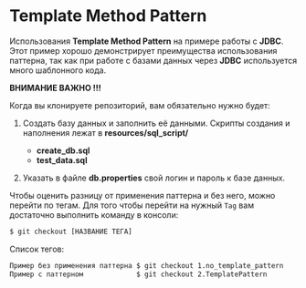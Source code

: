 # Template Method Pattern
Использования **Template Method Pattern** на примере работы с **JDBC**. Этот пример хорошо демонстрирует преимущества использования 
паттерна, так как при работе с базами данных через **JDBC** используется много шаблонного кода.

**ВНИМАНИЕ ВАЖНО !!!**

Когда вы клонируете репозиторий, вам обязательно нужно будет:
1. Создать базу данных и заполнить её данными. Скрипты создания и наполнения лежат в **resources/sql_script/**
   * **create_db.sql**
   * **test_data.sql**

2. Указать в файле **db.properties** свой логин и пароль к базе данных.

Чтобы оценить разницу от применения паттерна и без него, можно перейти по тегам.
Для того чтобы перейти на нужный `Tag` вам достаточно выполнить команду в консоли:
```sh
$ git checkout [НАЗВАНИЕ ТЕГА]
```
Список тегов:
```sh
Пример без применения паттерна $ git checkout 1.no_template_pattern
Пример с паттерном             $ git checkout 2.TemplatePattern
```
